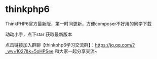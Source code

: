 # thinkphp6

ThinkPHP6官方最新版，第一时间更新，方便composer不好用的同学下载

动动小手，点下star 获取最新版本

点击链接加入群聊【thinkphp6学习交流群】：https://jq.qq.com/?_wv=1027&k=5oHPSee  和大家一起分享交流~
